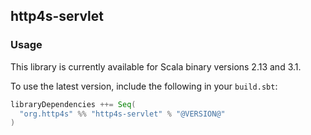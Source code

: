 ## http4s-servlet

### Usage

This library is currently available for Scala binary versions 2.13 and 3.1.

To use the latest version, include the following in your `build.sbt`:

```scala
libraryDependencies ++= Seq(
  "org.http4s" %% "http4s-servlet" % "@VERSION@"
)
```
